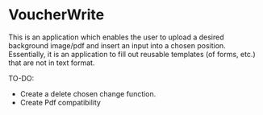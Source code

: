 # VoucherWrite

This is an application which enables the user to upload a desired background image/pdf and insert an input into a chosen position.
Essentially, it is an application to fill out reusable templates (of forms, etc.) that are not in text format.


TO-DO:

- Create a delete chosen change function.
- Create Pdf compatibility
